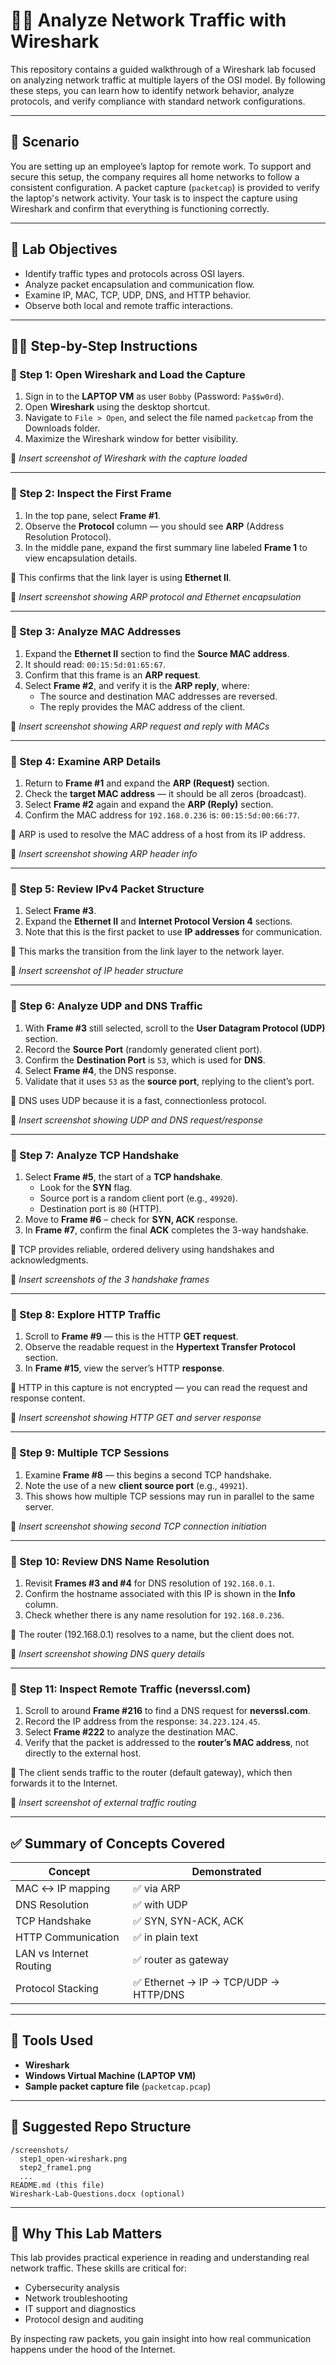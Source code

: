 # 🕵️‍♂️ Analyze Network Traffic with Wireshark

This repository contains a guided walkthrough of a Wireshark lab focused on analyzing network traffic at multiple layers of the OSI model. By following these steps, you can learn how to identify network behavior, analyze protocols, and verify compliance with standard network configurations.

---

## 📘 Scenario

You are setting up an employee’s laptop for remote work. To support and secure this setup, the company requires all home networks to follow a consistent configuration. A packet capture (`packetcap`) is provided to verify the laptop's network activity. Your task is to inspect the capture using Wireshark and confirm that everything is functioning correctly.

---

## 🧭 Lab Objectives

- Identify traffic types and protocols across OSI layers.
- Analyze packet encapsulation and communication flow.
- Examine IP, MAC, TCP, UDP, DNS, and HTTP behavior.
- Observe both local and remote traffic interactions.

---

## 🧑‍💻 Step-by-Step Instructions

### 🔹 Step 1: Open Wireshark and Load the Capture

1. Sign in to the **LAPTOP VM** as user `Bobby` (Password: `Pa$$w0rd`).
2. Open **Wireshark** using the desktop shortcut.
3. Navigate to `File > Open`, and select the file named `packetcap` from the Downloads folder.
4. Maximize the Wireshark window for better visibility.

📸 *Insert screenshot of Wireshark with the capture loaded*

---

### 🔹 Step 2: Inspect the First Frame

1. In the top pane, select **Frame #1**.
2. Observe the **Protocol** column — you should see **ARP** (Address Resolution Protocol).
3. In the middle pane, expand the first summary line labeled **Frame 1** to view encapsulation details.

📘 This confirms that the link layer is using **Ethernet II**.

📸 *Insert screenshot showing ARP protocol and Ethernet encapsulation*

---

### 🔹 Step 3: Analyze MAC Addresses

1. Expand the **Ethernet II** section to find the **Source MAC address**.
2. It should read: `00:15:5d:01:65:67`.
3. Confirm that this frame is an **ARP request**.
4. Select **Frame #2**, and verify it is the **ARP reply**, where:
   - The source and destination MAC addresses are reversed.
   - The reply provides the MAC address of the client.

📸 *Insert screenshot showing ARP request and reply with MACs*

---

### 🔹 Step 4: Examine ARP Details

1. Return to **Frame #1** and expand the **ARP (Request)** section.
2. Check the **target MAC address** — it should be all zeros (broadcast).
3. Select **Frame #2** again and expand the **ARP (Reply)** section.
4. Confirm the MAC address for `192.168.0.236` is: `00:15:5d:00:66:77`.

📘 ARP is used to resolve the MAC address of a host from its IP address.

📸 *Insert screenshot showing ARP header info*

---

### 🔹 Step 5: Review IPv4 Packet Structure

1. Select **Frame #3**.
2. Expand the **Ethernet II** and **Internet Protocol Version 4** sections.
3. Note that this is the first packet to use **IP addresses** for communication.

📘 This marks the transition from the link layer to the network layer.

📸 *Insert screenshot of IP header structure*

---

### 🔹 Step 6: Analyze UDP and DNS Traffic

1. With **Frame #3** still selected, scroll to the **User Datagram Protocol (UDP)** section.
2. Record the **Source Port** (randomly generated client port).
3. Confirm the **Destination Port** is `53`, which is used for **DNS**.
4. Select **Frame #4**, the DNS response.
5. Validate that it uses `53` as the **source port**, replying to the client’s port.

📘 DNS uses UDP because it is a fast, connectionless protocol.

📸 *Insert screenshot showing UDP and DNS request/response*

---

### 🔹 Step 7: Analyze TCP Handshake

1. Select **Frame #5**, the start of a **TCP handshake**.
   - Look for the **SYN** flag.
   - Source port is a random client port (e.g., `49920`).
   - Destination port is `80` (HTTP).
2. Move to **Frame #6** – check for **SYN, ACK** response.
3. In **Frame #7**, confirm the final **ACK** completes the 3-way handshake.

📘 TCP provides reliable, ordered delivery using handshakes and acknowledgments.

📸 *Insert screenshots of the 3 handshake frames*

---

### 🔹 Step 8: Explore HTTP Traffic

1. Scroll to **Frame #9** — this is the HTTP **GET request**.
2. Observe the readable request in the **Hypertext Transfer Protocol** section.
3. In **Frame #15**, view the server’s HTTP **response**.

📘 HTTP in this capture is not encrypted — you can read the request and response content.

📸 *Insert screenshot showing HTTP GET and server response*

---

### 🔹 Step 9: Multiple TCP Sessions

1. Examine **Frame #8** — this begins a second TCP handshake.
2. Note the use of a new **client source port** (e.g., `49921`).
3. This shows how multiple TCP sessions may run in parallel to the same server.

📸 *Insert screenshot showing second TCP connection initiation*

---

### 🔹 Step 10: Review DNS Name Resolution

1. Revisit **Frames #3 and #4** for DNS resolution of `192.168.0.1`.
2. Confirm the hostname associated with this IP is shown in the **Info** column.
3. Check whether there is any name resolution for `192.168.0.236`.

📘 The router (192.168.0.1) resolves to a name, but the client does not.

📸 *Insert screenshot showing DNS query details*

---

### 🔹 Step 11: Inspect Remote Traffic (neverssl.com)

1. Scroll to around **Frame #216** to find a DNS request for **neverssl.com**.
2. Record the IP address from the response: `34.223.124.45`.
3. Select **Frame #222** to analyze the destination MAC.
4. Verify that the packet is addressed to the **router’s MAC address**, not directly to the external host.

📘 The client sends traffic to the router (default gateway), which then forwards it to the Internet.

📸 *Insert screenshot of external traffic routing*

---

## ✅ Summary of Concepts Covered

| Concept | Demonstrated |
|--------|--------------|
| MAC ↔ IP mapping | ✅ via ARP |
| DNS Resolution | ✅ with UDP |
| TCP Handshake | ✅ SYN, SYN-ACK, ACK |
| HTTP Communication | ✅ in plain text |
| LAN vs Internet Routing | ✅ router as gateway |
| Protocol Stacking | ✅ Ethernet → IP → TCP/UDP → HTTP/DNS |

---

## 🧰 Tools Used

- **Wireshark**
- **Windows Virtual Machine (LAPTOP VM)**
- **Sample packet capture file** (`packetcap.pcap`)

---

## 📂 Suggested Repo Structure

```
/screenshots/
  step1_open-wireshark.png
  step2_frame1.png
  ...
README.md (this file)
Wireshark-Lab-Questions.docx (optional)
```

---

## 💼 Why This Lab Matters

This lab provides practical experience in reading and understanding real network traffic. These skills are critical for:

- Cybersecurity analysis
- Network troubleshooting
- IT support and diagnostics
- Protocol design and auditing

By inspecting raw packets, you gain insight into how real communication happens under the hood of the Internet.
